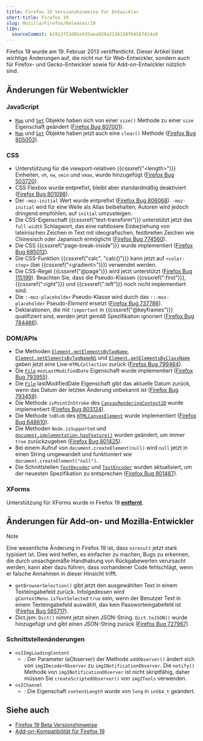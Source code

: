 ```yaml
---
title: Firefox 19 Versionshinweise für Entwickler
short-title: Firefox 19
slug: Mozilla/Firefox/Releases/19
l10n:
  sourceCommit: 61912f53d01e935aea926a2226130fb4587414a9
---
```


Firefox 19 wurde am 19. Februar 2013 veröffentlicht. Dieser Artikel listet wichtige Änderungen auf, die nicht nur für Web-Entwickler, sondern auch für Firefox- und Gecko-Entwickler sowie für Add-on-Entwickler nützlich sind.

## Änderungen für Webentwickler

### JavaScript

- [`Map`](/de/docs/Web/JavaScript/Reference/Global_Objects/Map) und [`Set`](/de/docs/Web/JavaScript/Reference/Global_Objects/Set) Objekte haben sich von einer `size()` Methode zu einer `size` Eigenschaft geändert ([Firefox Bug 807001](https://bugzil.la/807001)).
- [`Map`](/de/docs/Web/JavaScript/Reference/Global_Objects/Map) und [`Set`](/de/docs/Web/JavaScript/Reference/Global_Objects/Set) Objekte haben jetzt auch eine `clear()` Methode ([Firefox Bug 805003](https://bugzil.la/805003)).

### CSS

- Unterstützung für die viewport-relativen {{cssxref("&lt;length&gt;")}} Einheiten, `vh`, `vw`, `vmin` und `vmax`, wurde hinzugefügt ([Firefox Bug 503720](https://bugzil.la/503720)).
- CSS Flexbox wurde entprefixt, bleibt aber standardmäßig deaktiviert ([Firefox Bug 801098](https://bugzil.la/801098)).
- Der `-moz-initial` Wert wurde entprefixt ([Firefox Bug 806068](https://bugzil.la/806068)). `-moz-initial` wird für eine Weile als Alias beibehalten; Autoren wird jedoch dringend empfohlen, auf `initial` umzusteigen.
- Die CSS-Eigenschaft {{cssxref("text-transform")}} unterstützt jetzt das `full-width` Schlagwort, das eine nahtlosere Einbeziehung von lateinischen Zeichen in Text mit ideografischen, festbreiten Zeichen wie Chinesisch oder Japanisch ermöglicht ([Firefox Bug 774560](https://bugzil.la/774560)).
- Die CSS {{cssxref("page-break-inside")}} wurde implementiert ([Firefox Bug 685012](https://bugzil.la/685012)).
- Die CSS-Funktion {{cssxref("calc", "calc()")}} kann jetzt auf `<color-stop>` (bei {{cssxref("&lt;gradient&gt;")}}) verwendet werden.
- Die CSS-Regel {{cssxref("@page")}} wird jetzt unterstützt ([Firefox Bug 115199](https://bugzil.la/115199)). Beachten Sie, dass die Pseudo-Klassen {{cssxref(":first")}}, {{cssxref(":right")}} und {{cssxref(":left")}} noch nicht implementiert sind.
- Die `:-moz-placeholder` Pseudo-Klasse wird durch das `::-moz-placeholder` Pseudo-_Element_ ersetzt ([Firefox Bug 737786](https://bugzil.la/737786)).
- Deklarationen, die mit `!important` in {{cssxref("@keyframes")}} qualifiziert sind, werden jetzt gemäß Spezifikation ignoriert ([Firefox Bug 784466](https://bugzil.la/784466)).

### DOM/APIs

- Die Methoden [`Element.getElementsByTagName`](/de/docs/Web/API/Element/getElementsByTagName), [`Element.getElementsByTagNameNS`](/de/docs/Web/API/Element/getElementsByTagNameNS) und [`Element.getElementsByClassName`](/de/docs/Web/API/Element/getElementsByClassName) geben jetzt eine Live-`HTMLCollection` zurück ([Firefox Bug 799464](https://bugzil.la/799464)).
- Die [`File`](/de/docs/Web/API/File) `mozLastModifiedDate` Eigenschaft wurde implementiert ([Firefox Bug 793955](https://bugzil.la/793955)).
- Die [`File`](/de/docs/Web/API/File) lastModifiedDate Eigenschaft gibt das aktuelle Datum zurück, wenn das Datum der letzten Änderung unbekannt ist ([Firefox Bug 793459](https://bugzil.la/793459)).
- Die Methode `isPointInStroke` des [`CanvasRenderingContext2D`](/de/docs/Web/API/CanvasRenderingContext2D) wurde implementiert ([Firefox Bug 803124](https://bugzil.la/803124)).
- Die Methode `toBlob` des [`HTMLCanvasElement`](/de/docs/Web/API/HTMLCanvasElement) wurde implementiert ([Firefox Bug 648610](https://bugzil.la/648610)).
- Die Methoden `Node.isSupported` und [`document.implementation.hasFeature()`](/de/docs/Web/API/Document/implementation) wurden geändert, um immer `true` zurückzugeben ([Firefox Bug 801425](https://bugzil.la/801425)).
- Bei einem Aufruf von `document.createElement(null)` wird `null` jetzt in einen String umgewandelt und funktioniert wie `document.createElement("null")`.
- Die Schnittstellen [`TextDecoder`](/de/docs/Web/API/TextDecoder) und [`TextEncoder`](/de/docs/Web/API/TextEncoder) wurden aktualisiert, um der neuesten Spezifikation zu entsprechen ([Firefox Bug 801487](https://bugzil.la/801487)).

### XForms

Unterstützung für XForms wurde in Firefox 19 [**entfernt**](https://www.philipp-wagner.com/blog/2011/07/the-future-of-mozilla-xforms).

## Änderungen für Add-on- und Mozilla-Entwickler

> [!NOTE]
> Eine wesentliche Änderung in Firefox 19 ist, dass `nsresult` jetzt stark typisiert ist. Dies wird helfen, es einfacher zu machen, Bugs zu erkennen, die durch unsachgemäße Handhabung von Rückgabewerten verursacht werden, kann aber dazu führen, dass vorhandener Code fehlschlägt, wenn er falsche Annahmen in dieser Hinsicht trifft.

- `getBrowserSelection()` gibt jetzt den ausgewählten Text in einem Texteingabefeld zurück. Infolgedessen wird `gContextMenu.isTextSelected` `true` sein, wenn der Benutzer Text in einem Texteingabefeld auswählt, das kein Passworteingabefeld ist ([Firefox Bug 565717](https://bugzil.la/565717)).
- Dict.jsm: `Dict()` nimmt jetzt einen JSON-String. `Dict.toJSON()` wurde hinzugefügt und gibt einen JSON-String zurück ([Firefox Bug 727967](https://bugzil.la/727967)).

### Schnittstellenänderungen

- `nsIImgLoadingContent`
  - : Der Parameter (aObserver) der Methode `addObserver()` ändert sich von `imgIDecoderObserver` zu `imgINotificationObserver`. Die `notify()` Methode von `imgINotificationObserver` ist nicht skriptfähig, daher müssen Sie `createScriptedObserver()` von `imgITools` verwenden.
- `nsIChannel`
  - : Die Eigenschaft `contentLength` wurde von `long` in `int64_t` geändert.

## Siehe auch

- [Firefox 19 Beta Versionshinweise](https://website-archive.mozilla.org/www.mozilla.org/firefox_releasenotes/en-us/firefox/19.0beta/releasenotes/)
- [Add-on-Kompatibilität für Firefox 19](https://blog.mozilla.org/addons/2013/02/07/compatibility-for-firefox-19/)

